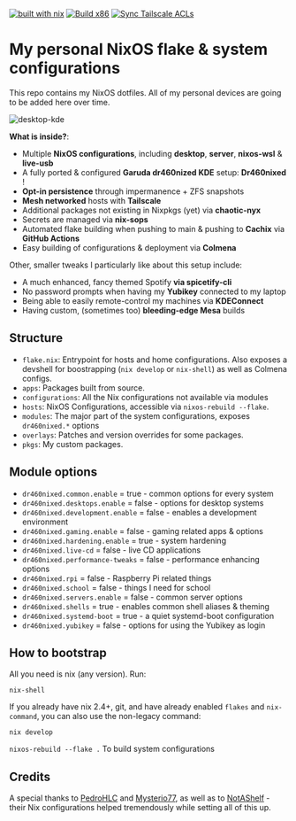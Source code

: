 [![built with nix](https://img.shields.io/static/v1?logo=nixos&logoColor=white&label=&message=Built%20with%20Nix&color=41439a)](https://builtwithnix.org) [![Build x86](https://github.com/dr460nf1r3/dr460nixed/actions/workflows/cachix_x86.yml/badge.svg)](https://github.com/dr460nf1r3/dr460nixed/actions/workflows/cachix_x86.yml) [![Sync Tailscale ACLs](https://github.com/dr460nf1r3/dr460nixed/actions/workflows/tailscale.yml/badge.svg)](https://github.com/dr460nf1r3/dr460nixed/actions/workflows/tailscale.yml)

# My personal NixOS flake & system configurations

This repo contains my NixOS dotfiles. All of my personal devices are going to be added here over time.

![desktop-kde](https://i.imgur.com/hZQj0fi.png)

**What is inside?**:

- Multiple **NixOS configurations**, including **desktop**, **server**, **nixos-wsl** & **live-usb**
- A fully ported & configured **Garuda dr460nized KDE** setup: **Dr460nixed** !
- **Opt-in persistence** through impermanence + ZFS snapshots
- **Mesh networked** hosts with **Tailscale**
- Additional packages not existing in Nixpkgs (yet) via **chaotic-nyx**
- Secrets are managed via **nix-sops**
- Automated flake building when pushing to main & pushing to **Cachix** via **GitHub Actions**
- Easy building of configurations & deployment via **Colmena**

Other, smaller tweaks I particularly like about this setup include:

- A much enhanced, fancy themed Spotify **via spicetify-cli**
- No password prompts when having my **Yubikey** connected to my laptop
- Being able to easily remote-control my machines via **KDEConnect**
- Having custom, (sometimes too) **bleeding-edge Mesa** builds

## Structure

- `flake.nix`: Entrypoint for hosts and home configurations. Also exposes a
  devshell for boostrapping (`nix develop` or `nix-shell`) as well as Colmena configs.
- `apps`: Packages built from source.
- `configurations`: All the Nix configurations not available via modules
- `hosts`: NixOS Configurations, accessible via `nixos-rebuild --flake`.
- `modules`: The major part of the system configurations, exposes `dr460nixed.*` options
- `overlays`: Patches and version overrides for some packages.
- `pkgs`: My custom packages.

## Module options

- `dr460nixed.common.enable` = true - common options for every system
- `dr460nixed.desktops.enable` = false - options for desktop systems
- `dr460nixed.development.enable` = false - enables a development environment
- `dr460nixed.gaming.enable` = false - gaming related apps & options
- `dr460nixed.hardening.enable` = true - system hardening
- `dr460nixed.live-cd` = false - live CD applications
- `dr460nixed.performance-tweaks` = false - performance enhancing options
- `dr460nixed.rpi` = false - Raspberry Pi related things
- `dr460nixed.school` = false - things I need for school
- `dr460nixed.servers.enable` = false - common server options
- `dr460nixed.shells` = true - enables common shell aliases & theming
- `dr460nixed.systemd-boot` = true - a quiet systemd-boot configuration
- `dr460nixed.yubikey` = false - options for using the Yubikey as login

## How to bootstrap

All you need is nix (any version). Run:

```
nix-shell
```

If you already have nix 2.4+, git, and have already enabled `flakes` and
`nix-command`, you can also use the non-legacy command:

```
nix develop
```

`nixos-rebuild --flake .` To build system configurations

## Credits

A special thanks to [PedroHLC](https://github.com/pedrohlc) and [Mysterio77](https://github.com/Misterio77), as well as to [NotAShelf](https://github.com/NotAShelf) - their Nix configurations helped tremendously while setting all of this up.
